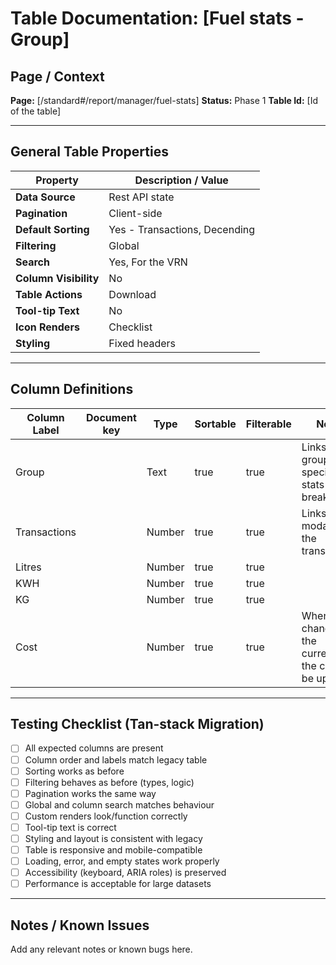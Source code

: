 # Table Documentation: [Fuel stats - Group]

## Page / Context
**Page:** [/standard#/report/manager/fuel-stats]
**Status:** Phase 1
**Table Id:** [Id of the table]

---

## General Table Properties

| Property             | Description / Value |
|----------------------|---------------------|
| **Data Source**      | Rest API state |
| **Pagination**       | Client-side |
| **Default Sorting**  | Yes - Transactions, Decending |
| **Filtering**        | Global |
| **Search**           | Yes, For the VRN |
| **Column Visibility**| No |
| **Table Actions**    | Download |
| **Tool-tip Text**    | No |
| **Icon Renders**     | Checklist |
| **Styling**          | Fixed headers |

---

## Column Definitions

| Column Label   | Document key | Type   | Sortable | Filterable | Notes                                              |
|----------------|--------------|--------|----------|------------|----------------------------------------------------|
| Group          |              | Text   | true     | true       | Links to group-specific fuel stats breakdown       |
| Transactions   |              | Number | true     | true       | Links to modal of the transactions                 |
| Litres         |              | Number | true     | true       |                                                    |
| KWH            |              | Number | true     | true       |                                                    |
| KG             |              | Number | true     | true       |                                                    |
| Cost           |              | Number | true     | true       | When changing the currency the cost will be updated|

---

## Testing Checklist (Tan-stack Migration)

- [ ] All expected columns are present
- [ ] Column order and labels match legacy table
- [ ] Sorting works as before
- [ ] Filtering behaves as before (types, logic)
- [ ] Pagination works the same way
- [ ] Global and column search matches behaviour
- [ ] Custom renders look/function correctly
- [ ] Tool-tip text is correct
- [ ] Styling and layout is consistent with legacy
- [ ] Table is responsive and mobile-compatible
- [ ] Loading, error, and empty states work properly
- [ ] Accessibility (keyboard, ARIA roles) is preserved
- [ ] Performance is acceptable for large datasets

---

## Notes / Known Issues

Add any relevant notes or known bugs here.

